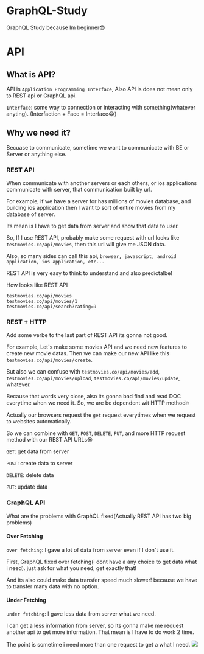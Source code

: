 # GraphQL-Study

GraphQL Study because Im beginner😎

# API

## What is API?

API is `Application Programming Interface`, Also API is does not mean only to REST api or GraphQL api.

`Interface`: some way to connection or interacting with something(whatever anyting). (Interfaction + Face = Interface😂)

## Why we need it?

Becuase to communicate, sometime we want to communicate with BE or Server or anything else.

### REST API

When communicate with another servers or each others, or ios applications communicate with server, that communication built by url.

For example, if we have a server for has millions of movies database, and building ios application then I want to sort of entire movies from my database of server.

Its mean is I have to get data from server and show that data to user.

So, If I use REST API, probably make some request with url looks like `testmovies.co/api/movies`, then this url will give me JSON data.

Also, so many sides can call this api, `browser, javascript, android application, ios application, etc...`

REST API is very easy to think to understand and also predictalbe!

How looks like REST API

```
testmovies.co/api/movies
testmovies.co/api/movies/1
testmovies.co/api/search?rating=9
```

### REST + HTTP

Add some verbe to the last part of REST API its gonna not good.

For example, Let's make some movies API and we need new features to create new movie datas.
Then we can make our new API like this `testmovies.co/api/movies/create`.

But also we can confuse with `testmovies.co/api/movies/add`, `testmovies.co/api/movies/upload`, `testmovies.co/api/movies/update`, whatever.

Because that words very close, also its gonna bad find and read DOC everytime when we need it.
So, we are be dependent wit HTTP method🔥

Actually our browsers request the `get` request everytimes when we request to websites automatically.

So we can combine with `GET`, `POST`, `DELETE`, `PUT`, and more HTTP request method with our REST API URLs😎

`GET`: get data from server

`POST`: create data to server

`DELETE`: delete data

`PUT`: update data

### GraphQL API

What are the problems with GraphQL fixed(Actually REST API has two big problems)

#### Over Fetching

`over fetching`: I gave a lot of data from server even if I don't use it.

First, GraphQL fixed over fetching(I dont have a any choice to get data what i need). just ask for what you need, get exactly that!

And its also could make data transfer speed much slower! because we have to transfer many data with no option.

#### Under Fetching

`under fetching`: I gave less data from server what we need.

I can get a less information from server, so Its gonna make me request another api to get more information. That mean is I have to do work 2 time.

The point is sometime i need more than one request to get a what I need.
<img src="https://upload.wikimedia.org/wikipedia/commons/thumb/1/17/GraphQL_Logo.svg/800px-GraphQL_Logo.svg.png"/>
